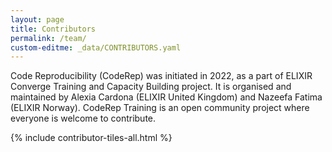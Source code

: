 ```yaml
---
layout: page
title: Contributors
permalink: /team/
custom-editme: _data/CONTRIBUTORS.yaml
---
```

Code Reproducibility (CodeRep) was initiated in 2022, as a part of ELIXIR Converge Training and Capacity Building project. It is organised and maintained by Alexia Cardona (ELIXIR United Kingdom) and Nazeefa Fatima (ELIXIR Norway). CodeRep Training is an open community project where everyone is welcome to contribute.

{% include contributor-tiles-all.html %}
